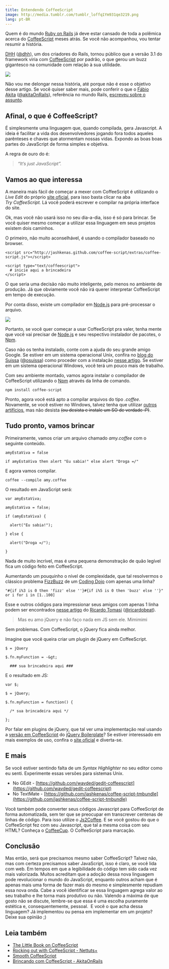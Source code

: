 ```yaml
---
title: Entendendo CoffeeScript
image: http://media.tumblr.com/tumblr_loffq1Ym931qe3219.png
lang: pt-BR
---
```


Quem é do mundo [Ruby on Rails](http://rubyonrails.org/) já deve estar cansado de toda a polêmica acerca do [CoffeeScript](http://jashkenas.github.com/coffee-script) meses atrás. Se você não acompanhou, vou tentar resumir a história. 

[DHH](http://en.wikipedia.org/wiki/David_Heinemeier_Hansson) ([@dhh](http://twitter.com/#!/DHH)), um dos criadores do Rails, tornou público que a versão 3.1 do framework viria com [CoffeeScript](http://jashkenas.github.com/coffee-script) por padrão, o que gerou um buzz gigantesco na comunidade com relação à sua utilidade.

<!-- more -->

![](http://media.tumblr.com/tumblr_loffar2Trj1qe3219.jpg)

Não vou me delongar nessa história, até porque não é esse o objetivo desse artigo. Se você quiser saber mais, pode conferir o que o [Fábio Akita](http://akitaonrails.com/) ([@akitaOnRails](http://twitter.com/#!/akitaOnRails)), referência no mundo Rails, [escreveu sobre o assunto](http://akitaonrails.com/2011/04/16/a-controversia-coffeescript).

## Afinal, o que é CoffeeScript?

É simplesmente uma linguagem que, quando compilada, gera Javascript. A ideia é facilitar a vida dos desenvolvedores jogando fora todos aqueles parênteses e chaves que atormentam nossas vidas. Expondo as boas boas partes do JavaScript de forma simples e objetiva.

A regra de ouro do é:

> _“It’s just JavaScript”._

## Vamos ao que interessa

A maneira mais fácil de começar a mexer com CoffeeScript é utilizando o _Live Edit_ do próprio [site oficial](http://jashkenas.github.com/coffee-script/), para isso basta clicar na aba _Try CoffeeScript._ Lá você poderá escrever e compilar na própria interface do site.

Ok, mas você não usará isso no seu dia-a-dia, isso é só para brincar. Se você quiser mesmo começar a utilizar essa linguagem em seus projetos existem dois caminhos.

O primeiro, não muito aconselhável, é usando o compilador baseado no browser.

```
<script src="http://jashkenas.github.com/coffee-script/extras/coffee-script.js"></script>

<script type="text/coffeescript">
  # inicie aqui a brincadeira
</script>
```

O que seria uma decisão não muito inteligente, pelo menos no ambiente de produção. Já que obviamente você não irá querer interpretar CoffeeScript em tempo de execução.

Por conta disso, existe um compilador em [Node.js](http://nodejs.org/) para pré-processar o arquivo.

![](http://media.tumblr.com/tumblr_lofh28YIKN1qe3219.png)

Portanto, se você quer começar a usar CoffeeScript pra valer, tenha mente que você vai precisar de [Node.js](http://nodejs.org/) e seu respectivo instalador de pacotes, o [Npm](http://npmjs.org/).

Caso não os tenha instalado, conte com a ajuda do seu grande amigo Google. Se estiver em um sistema operacional Unix, confira no [blog do Suissa](http://suissacorp.com.br/suissa/) ([@osuissa](http://twitter.com/#!/osuissa)) como proceder com a instalação [nesse artigo](http://suissacorp.com.br/suissa/como-instalar-o-node-js-com-npm-no-ubuntu/). Se estiver em um sistema operacional Windows, você terá um pouco mais de trabalho.

Com seu ambiente montado, vamos agora instalar o compilador de CoffeeScript utilizando o [Npm](http://npmjs.org/) através da linha de comando.

```
npm install coffee-script
```

Pronto, agora você está apto a compilar arquivos do tipo _.coffee_. Novamente, se você estiver no Windows, talvez tenha que utilizar [outros artifícios](https://github.com/alisey/CoffeeScript-Compiler-for-Windows), mas não desista <strike>(ou desista e instale um SO de verdade :P)</strike>.

## Tudo pronto, vamos brincar

Primeiramente, vamos criar um arquivo chamado _amy.coffee_ com o seguinte conteúdo.

```
amyEstaViva = false

if amyEstaViva then alert "Eu sabia!" else alert "Droga =/"
```

E agora vamos compilar.

```
coffee --compile amy.coffee
```

O resultado em JavaScript será:

```
var amyEstaViva;

amyEstaViva = false;

if (amyEstaViva) {

  alert("Eu sabia!");

} else {

  alert("Droga =/");

}
```

Nada de muito incrível, mas é uma pequena demonstração de quão legível fica um código feito em CoffeeScript.

Aumentando um pouquinho o nível de complexidade, que tal resolvermos o clássico problema [FizzBuzz](http://www.codinghorror.com/blog/2007/02/fizzbuzz-the-programmers-stairway-to-heaven.html) de um [Coding Dojo](http://dojorio.wordpress.com/) com apenas uma linha?

```
"#{if i%3 is 0 then 'fizz' else ''}#{if i%5 is 0 then 'buzz' else ''}" or i for i in [1..100]
```

Esse e outros códigos para impressionar seus amigos com apenas 1 linha podem ser encontrados [nesse artigo](http://ricardo.cc/2011/06/02/10-CoffeeScript-One-Liners-to-Impress-Your-Friends.html) do [Ricardo Tomasi](http://ricardo.cc/) ([@ricardobeat](http://twitter.com/ricardobeat)).

> Mas eu amo jQuery e não faço nada em JS sem ele. Mimimimi

Sem problemas. Com CoffeeScript, o jQuery fica ainda melhor.

Imagine que você queira criar um plugin de jQuery em CoffeeScript.

```
$ = jQuery

$.fn.myFunction = -&gt;

  ### sua brincadeira aqui ###
```

E o resultado em JS:

```
var $;

$ = jQuery;

$.fn.myFunction = function() {

  /* sua brincadeira aqui */

};
```

Por falar em plugins de jQuery, que tal ver uma implementação real usando a [versão em CoffeeScript](https://github.com/zenorocha/jquery-boilerplate/blob/master/plus/jquery.boilerplate.coffee) do [jQuery Boilerplate](http://jqueryboilerplate.com)? Se estiver interessado em mais exemplos de uso, confira o [site oficial](http://jashkenas.github.com/coffee-script/) e diverta-se.

## E mais

Se você estiver sentindo falta de um _Syntax Highlighter_ no seu editor como eu senti. Experimente essas versões para sistemas Unix.

* No GEdit - [https://github.com/wavded/gedit-coffeescript](https://github.com/wavded/gedit-coffeescript)
* No TextMate - [https://github.com/jashkenas/coffee-script-tmbundle](https://github.com/jashkenas/coffee-script-tmbundle)

Você também pode converter seus códigos Javascript para CoffeeScript de forma automatizada, sem ter que se preocupar em transcrever centenas de linhas de código. Para isso utilize o [Js2Coffee](http://ricostacruz.com/js2coffee/). E se você gostou do que o CoffeeScript fez com seu Javascript, que tal a mesma coisa com seu HTML? Conheça o [CoffeeCup](http://coffeekup.org/). O CoffeeScript para marcação.

## Conclusão

Mas então, será que precisamos mesmo saber CoffeeScript?
Talvez não, mas com certeza precisamos saber JavaScript, isso é claro, se você lida com web. Em tempos em que a legibilidade do código tem sido cada vez mais valorizada. Muitos acreditam que a adoção dessa nova linguagem pode revolucionar o mundo do JavaScript, enquanto outros acham que é apenas mais uma forma de fazer mais do mesmo e simplesmente repudiam essa nova onda. Cabe a você identificar se essa linguagem agrega valor ao seu trabalho e lhe torna mais produtivo ou não. Valendo a máxima de que gosto não se discute, lembre-se que essa é uma escolha puramente estética e, consequentemente, pessoal.  E você o que acha dessa linguagem? Já implementou ou pensa em implementar em um projeto? Deixe sua opinião ;)

## Leia também

* [The Little Book on CoffeeScript](http://arcturo.com/library/coffeescript/)
* [Rocking out with CoffeeScript - Nettuts+](http://net.tutsplus.com/tutorials/javascript-ajax/rocking-out-with-coffeescript/)
* [Smooth CoffeeScript](http://issuu.com/autotelicum/docs/smooth_coffeescript)
* [Brincando com CoffeeScript - AkitaOnRails](http://akitaonrails.com/2010/03/27/brincando-com-coffee-script)
